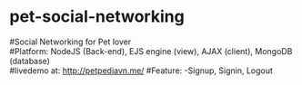 # pet-social-networking
#Social Networking for Pet lover\
#Platform: NodeJS (Back-end), EJS engine (view), AJAX (client), MongoDB (database)\
#livedemo at: http://petpediavn.me/
#Feature:
-Signup, Signin, Logout

